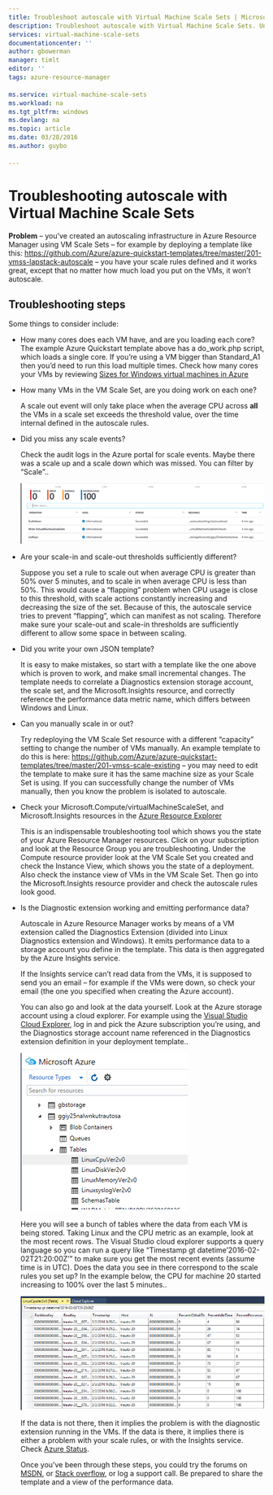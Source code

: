 ```yaml
---
title: Troubleshoot autoscale with Virtual Machine Scale Sets | Microsoft Azure
description: Troubleshoot autoscale with Virtual Machine Scale Sets. Understand typical problems encountered and how to resolve them.
services: virtual-machine-scale-sets
documentationcenter: ''
author: gbowerman
manager: timlt
editor: ''
tags: azure-resource-manager

ms.service: virtual-machine-scale-sets
ms.workload: na
ms.tgt_pltfrm: windows
ms.devlang: na
ms.topic: article
ms.date: 03/28/2016
ms.author: guybo

---
```

# Troubleshooting autoscale with Virtual Machine Scale Sets
**Problem** – you’ve created an autoscaling infrastructure in Azure Resource Manager using VM Scale Sets –  for example by deploying a template like this: https://github.com/Azure/azure-quickstart-templates/tree/master/201-vmss-lapstack-autoscale  – you have your scale rules defined and it works great, except that no matter how much load you put on the VMs, it won’t autoscale.

## Troubleshooting steps
Some things to consider include:

* How many cores does each VM have, and are you loading each core?
  The example Azure Quickstart template above has a do_work.php script, which loads a single core. If you’re using a VM bigger than Standard_A1 then you’d need to run this load multiple times. Check how many cores your VMs by reviewing [Sizes for Windows virtual machines in Azure](../virtual-machines/virtual-machines-windows-sizes.md)
* How many VMs in the VM Scale Set, are you doing work on each one?
  
    A scale out event will only take place when the average CPU across **all** the VMs in a scale set exceeds the threshold value, over the time internal defined in the autoscale rules.
* Did you miss any scale events?
  
    Check the audit logs in the Azure portal for scale events. Maybe there was a scale up and a scale down which was missed. You can filter by “Scale”..
  
    ![Audit Logs][audit]
* Are your scale-in and scale-out thresholds sufficiently different?
  
    Suppose you set a rule to scale out when average CPU is greater than 50% over 5 minutes, and to scale in when average CPU is less than 50%. This would cause a “flapping” problem when CPU usage is close to this threshold, with scale actions constantly increasing and decreasing the size of the set. Because of this, the autoscale service tries to prevent “flapping”, which can manifest as not scaling. Therefore make sure your scale-out and scale-in thresholds are sufficiently different to allow some space in between scaling.
* Did you write your own JSON template?
  
    It is easy to make mistakes, so start with a template like the one above which is proven to work, and make small incremental changes. The template needs to correlate a Diagnostics extension storage account, the scale set, and the Microsoft.Insights resource, and correctly reference the performance data metric name, which differs between Windows and Linux.
* Can you manually scale in or out?
  
    Try redeploying the VM Scale Set resource with a different “capacity” setting to change the number of VMs manually. An example template to do this is here: https://github.com/Azure/azure-quickstart-templates/tree/master/201-vmss-scale-existing – you may need to edit the template to make sure it has the same machine size as your Scale Set is using. If you can successfully change the number of VMs manually, then you know the problem is isolated to autoscale.
* Check your Microsoft.Compute/virtualMachineScaleSet, and Microsoft.Insights resources in the [Azure Resource Explorer](https://resources.azure.com/) 
  
    This is an indispensable troubleshooting tool which shows you the state of your Azure Resource Manager resources. Click on your subscription and look at the Resource Group you are troubleshooting. Under the Compute resource provider look at the VM Scale Set you created and check the Instance View, which shows you the state of a deployment. Also check the instance view of VMs in the VM Scale Set. Then go into the Microsoft.Insights resource provider and check the autoscale rules look good.
* Is the Diagnostic extension working and emitting performance data?
  
    Autoscale in Azure Resource Manager works by means of a VM extension called the Diagnostics Extension (divided into Linux Diagnostics extension and Windows). It emits performance data to a storage account you define in the template. This data is then aggregated by the Azure Insights service.
  
    If the Insights service can’t read data from the VMs, it is supposed to send you an email – for example if the VMs were down, so check your email (the one you specified when creating the Azure account).
  
    You can also go and look at the data yourself. Look at the Azure storage account using a cloud explorer. For example using the [Visual Studio Cloud Explorer](https://visualstudiogallery.msdn.microsoft.com/aaef6e67-4d99-40bc-aacf-662237db85a2), log in and pick the Azure subscription you’re using, and the Diagnostics storage account name referenced in the Diagnostics extension definition in your deployment template..
  
    ![Cloud Explorer][explorer]
  
    Here you will see a bunch of tables where the data from each VM is being stored. Taking Linux and the CPU metric as an example, look at the most recent rows. The Visual Studio cloud explorer supports a query language so you can run a query like “Timestamp gt datetime’2016-02-02T21:20:00Z’” to make sure you get the most recent events (assume time is in UTC). Does the data you see in there correspond to the scale rules you set up? In the example below, the CPU for machine 20 started increasing to 100% over the last 5 minutes..
  
    ![Storage Tables][tables]
  
    If the data is not there, then it implies the problem is with the diagnostic extension running in the VMs. If the data is there, it implies there is either a problem with your scale rules, or with the Insights service. Check [Azure Status](https://azure.microsoft.com/status/).
  
    Once you’ve been through these steps, you could try the forums on [MSDN](https://social.msdn.microsoft.com/forums/azure/home?category=windowsazureplatform%2Cazuremarketplace%2Cwindowsazureplatformctp), or [Stack overflow](http://stackoverflow.com/questions/tagged/azure), or log a support call. Be prepared to share the template and a view of the performance data.

[audit]: ./media/virtual-machine-scale-sets-troubleshoot/image3.png
[explorer]: ./media/virtual-machine-scale-sets-troubleshoot/image1.png
[tables]: ./media/virtual-machine-scale-sets-troubleshoot/image4.png

